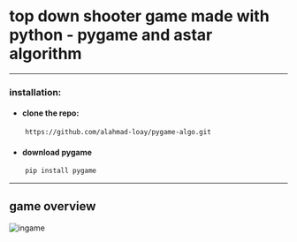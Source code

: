 # top down shooter game made with python - pygame and astar algorithm

---

### installation:

- #### clone the repo:
```html
    https://github.com/alahmad-loay/pygame-algo.git
```
- #### download pygame 
```html
    pip install pygame
```

---

## game overview
![ingame](https://github.com/alahmad-loay/pygame-algo/assets/108299248/160c8828-2ef7-4d4b-90dc-62a930cfdee4)
